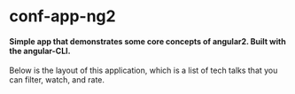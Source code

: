 # conf-app-ng2

#### Simple app that demonstrates some core concepts of angular2. Built with the angular-CLI.

Below is the layout of this application, which is a list of tech talks that you can filter, watch, and rate.


